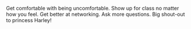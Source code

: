 Get comfortable with being uncomfortable.
Show up for class no matter how you feel.
Get better at networking.
Ask more questions.
Big shout-out to princess Harley!
